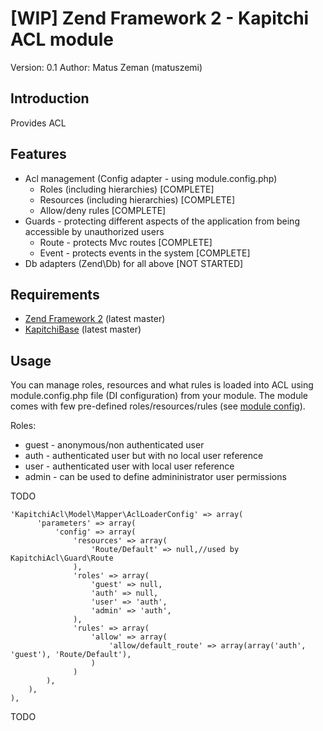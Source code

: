 [WIP] Zend Framework 2 - Kapitchi ACL module
=================================================
Version: 0.1
Author:  Matus Zeman (matuszemi)

Introduction
------------
Provides ACL

Features
--------
* Acl management (Config adapter - using module.config.php)
  * Roles (including hierarchies) [COMPLETE]
  * Resources (including hierarchies) [COMPLETE]
  * Allow/deny rules [COMPLETE]
* Guards - protecting different aspects of the application from being accessible by unauthorized users
  * Route - protects Mvc routes [COMPLETE]
  * Event - protects events in the system [COMPLETE]     
* Db adapters (Zend\Db) for all above [NOT STARTED]

Requirements
------------

* [Zend Framework 2](https://github.com/zendframework/zf2) (latest master)
* [KapitchiBase](https://github.com/matuszemi/KapitchiBase) (latest master)

Usage
-----
You can manage roles, resources and what rules is loaded into ACL using module.config.php file (DI configuration) from your module.
The module comes with few pre-defined roles/resources/rules (see [module config](https://github.com/matuszemi/KapitchiAcl/blob/master/config/module.config.php)).

Roles:

* guest - anonymous/non authenticated user 
* auth - authenticated user but with no local user reference 
* user - authenticated user with local user reference 
* admin - can be used to define admininistrator user permissions

TODO

```
'KapitchiAcl\Model\Mapper\AclLoaderConfig' => array(
      'parameters' => array(
          'config' => array(
              'resources' => array(
                  'Route/Default' => null,//used by KapitchiAcl\Guard\Route
              ),
              'roles' => array(
                  'guest' => null,
                  'auth' => null,
                  'user' => 'auth',
                  'admin' => 'auth',
              ),
              'rules' => array(
                  'allow' => array(
                      'allow/default_route' => array(array('auth', 'guest'), 'Route/Default'),
                  )
              )
        ),
    ),
),
```                                                  


TODO
